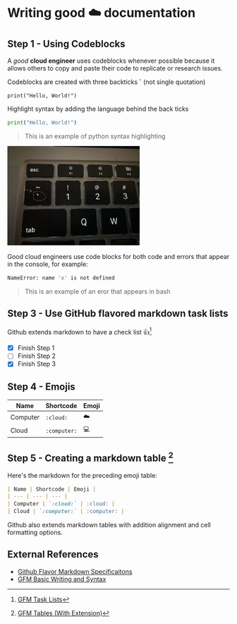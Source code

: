  # Writing good :cloud: documentation

## Step 1 - Using Codeblocks

A *good* **cloud engineer** uses codeblocks whenever possible because it allows others to copy and paste their code to replicate or research issues. 

Codeblocks are created with three backticks **`** (not single quotation) 

```
print("Hello, World!")
```
Highlight syntax by adding the language behind the back ticks
```python
print("Hello, World!")
```
>This is an example of python syntax highlighting

<img width=300px src="https://github.com/slack-86/github-docs-example/blob/0bd9c47f190101aca20cd8f2623971010423a2b2/assets/Image.jpeg">

Good cloud engineers use code blocks for both code and errors that appear in the console, for example:
```bash
NameError: name 'x' is not defined
```
> This is an example of an eror that appears in bash

## Step 3 - Use GitHub flavored markdown task lists

Github extends markdown to have a check list :thumbsup:[^1]
- [x] Finish Step 1
- [ ] Finish Step 2
- [x] Finish Step 3

## Step 4 - Emojis

| Name | Shortcode | Emoji |
| --- | --- | --- | 
| Computer | `:cloud:` | :cloud: |
| Cloud | `:computer:` | :computer: |

## Step 5 - Creating a markdown table [^2]
Here's the markdown for the preceding emoji table:
```md
| Name | Shortcode | Emoji |
| --- | --- | --- |
| Computer | `:cloud:` | :cloud: |
| Cloud | `:computer:` | :computer: |
```
Github also extends markdown tables with addition alignment and cell formatting options.
## External References
- [Github Flavor Markdown Specificaitons](https://github.github.com/gfm/)
- [GFM Basic Writing and Syntax](https://docs.github.com/en/get-started/writing-on-github/getting-started-with-writing-and-formatting-on-github/basic-writing-and-formatting-syntax)
[^1]: [GFM Task Lists](https://docs.github.com/en/get-started/writing-on-github/getting-started-with-writing-and-formatting-on-github/basic-writing-and-formatting-syntax#task-lists) 
[^2]: [GFM Tables (With Extension)](https://github.github.com/gfm/#tables-extension-)

